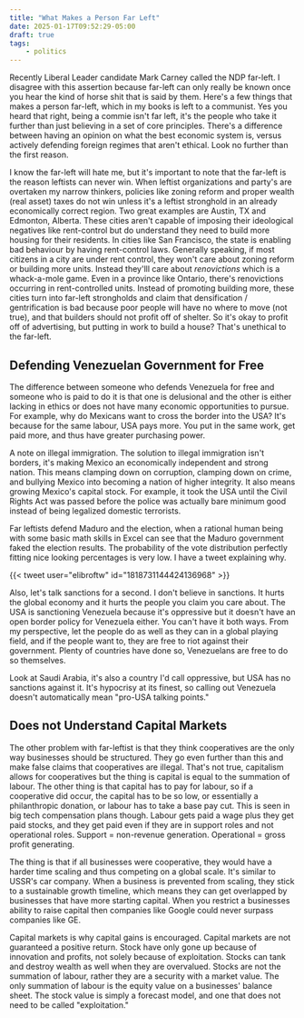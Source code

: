 ```yaml
---
title: "What Makes a Person Far Left"
date: 2025-01-17T09:52:29-05:00
draft: true
tags:
    - politics
---
```


Recently Liberal Leader candidate Mark Carney called the NDP far-left. I disagree with this assertion because far-left can only really be known once you hear the kind of horse shit that is said by them. Here's a few things that makes a person far-left, which in my books is left to a communist. Yes you heard that right, being a commie isn't far left, it's the people who take it further than just believing in a set of core principles. There's a difference between having an opinion on what the best economic system is, versus actively defending foreign regimes that aren't ethical. Look no further than the first reason.

I know the far-left will hate me, but it's important to note that the far-left is the reason leftists can never win. When leftist organizations and party's are overtaken my narrow thinkers, policies like zoning reform and proper wealth (real asset) taxes do not win unless it's a leftist stronghold in an already economically correct region. Two great examples are Austin, TX and Edmonton, Alberta. These cities aren't capable of imposing their ideological negatives like rent-control but do understand they need to build more housing for their residents. In cities like San Francisco, the state is enabling bad behaviour by having rent-control laws. Generally speaking, if most citizens in a city are under rent control, they won't care about zoning reform or building more units. Instead they'lll care about _renovictions_ which is a whack-a-mole game. Even in a province like Ontario, there's renovictions occurring in rent-controlled units. Instead of promoting building more, these cities turn into far-left strongholds and claim that densification / gentrification is bad because poor people will have no where to move (not true), and that builders should not profit off of shelter. So it's okay to profit off of advertising, but putting in work to build a house? That's unethical to the far-left.

## Defending Venezuelan Government for Free

The difference between someone who defends Venezuela for free and someone who is paid to do it is that one is delusional and the other is either lacking in ethics or does not have many economic opportunities to pursue. For example, why do Mexicans want to cross the border into the USA? It's because for the same labour, USA pays more. You put in the same work, get paid more, and thus have greater purchasing power.

A note on illegal immigration. The solution to illegal immigration isn't borders, it's making Mexico an economically independent and strong nation. This means clamping down on corruption, clamping down on crime, and bullying Mexico into becoming a nation of higher integrity. It also means growing Mexico's capital stock. For example, it took the USA until the Civil Rights Act was passed before the police was actually bare minimum good instead of being legalized domestic terrorists.

Far leftists defend Maduro and the election, when a rational human being with some basic math skills in Excel can see that the Maduro government faked the election results. The probability of the vote distribution perfectly fitting nice looking percentages is very low. I have a tweet explaining why.

{{< tweet user="elibroftw" id="1818731144424136968" >}}

Also, let's talk sanctions for a second. I don't believe in sanctions. It hurts the global economy and it hurts the people you claim you care about. The USA is sanctioning Venezuela because it's oppressive but it doesn't have an open border policy for Venezuela either. You can't have it both ways. From my perspective, let the people do as well as they can in a global playing field, and if the people want to, they are free to riot against their government. Plenty of countries have done so, Venezuelans are free to do so themselves.

Look at Saudi Arabia, it's also a country I'd call oppressive, but USA has no sanctions against it. It's hypocrisy at its finest, so calling out Venezuela doesn't automatically mean "pro-USA talking points."

## Does not Understand Capital Markets

The other problem with far-leftist is that they think cooperatives are the only way businesses should be structured. They go even further than this and make false claims that cooperatives are illegal. That's not true, capitalism allows for cooperatives but the thing is capital is equal to the summation of labour. The other thing is that capital has to pay for labour, so if a cooperative did occur, the capital has to be so low, or essentially a philanthropic donation, or labour has to take a base pay cut. This is seen in big tech compensation plans though. Labour gets paid a wage plus they get paid stocks, and they get paid even if they are in support roles and not operational roles. Support = non-revenue generation. Operational = gross profit generating.

The thing is that if all businesses were cooperative, they would have a harder time scaling and thus competing on a global scale. It's similar to USSR's car company. When a business is prevented from scaling, they stick to a sustainable growth timeline, which means they can get overlapped by businesses that have more starting capital. When you restrict a businesses ability to raise capital then companies like Google could never surpass companies like GE.

Capital markets is why capital gains is encouraged. Capital markets are not guaranteed a positive return. Stock have only gone up because of innovation and profits, not solely because of exploitation. Stocks can tank and destroy wealth as well when they are overvalued. Stocks are not the summation of labour, rather they are a security with a market value. The only summation of labour is the equity value on a businesses' balance sheet. The stock value is simply a forecast model, and one that does not need to be called "exploitation."
